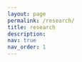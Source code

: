 ```yaml
---
layout: page
permalink: /research/
title: research
description:
nav: true
nav_order: 1
---
```

<!-- _pages/research.md -->

